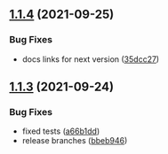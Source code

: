 ## [1.1.4](https://github.com/kouts/vuepress-plugin-vue-example/compare/v1.1.3...v1.1.4) (2021-09-25)


### Bug Fixes

* docs links for next version ([35dcc27](https://github.com/kouts/vuepress-plugin-vue-example/commit/35dcc2705ef734b190ec616bd4d99a911f4bb842))

## [1.1.3](https://github.com/kouts/vuepress-plugin-vue-example/compare/v1.1.2...v1.1.3) (2021-09-24)


### Bug Fixes

* fixed tests ([a66b1dd](https://github.com/kouts/vuepress-plugin-vue-example/commit/a66b1dd0b74934b8f8cec7d52703e092b4d23849))
* release branches ([bbeb946](https://github.com/kouts/vuepress-plugin-vue-example/commit/bbeb94665788e0f3707112f15443c5517a5ba481))
